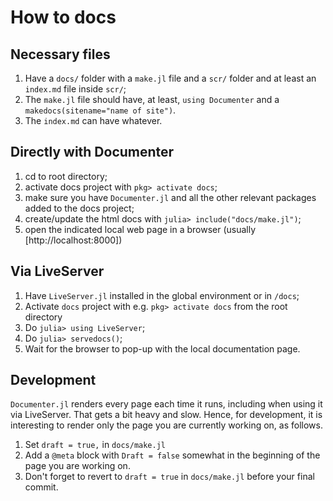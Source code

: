 # How to docs

## Necessary files

1. Have a `docs/` folder with a `make.jl` file and a `scr/` folder and at least an `index.md` file inside `scr/`;
2. The `make.jl` file should have, at least, `using Documenter` and a `makedocs(sitename="name of site")`.
3. The `index.md` can have whatever.

## Directly with Documenter

1. cd to root directory;
2. activate docs project with `pkg> activate docs`;
3. make sure you have `Documenter.jl` and all the other relevant packages added to the docs project;
3. create/update the html docs with `julia> include("docs/make.jl")`;
4. open the indicated local web page in a browser (usually [http://localhost:8000])

## Via LiveServer

1. Have `LiveServer.jl` installed in the global environment or in `/docs`;
2. Activate `docs` project with e.g. `pkg> activate docs` from the root directory
3. Do `julia> using LiveServer`;
4. Do `julia> servedocs()`;
5. Wait for the browser to pop-up with the local documentation page.

## Development

`Documenter.jl` renders every page each time it runs, including when using it via LiveServer. That gets a bit heavy and slow. Hence, for development, it is interesting to render only the page you are currently working on, as follows.

1. Set `draft = true,` in `docs/make.jl`
2. Add a `@meta` block with `Draft = false` somewhat in the beginning of the page you are working on.
3. Don't forget to revert to `draft = true` in `docs/make.jl` before your final commit.
